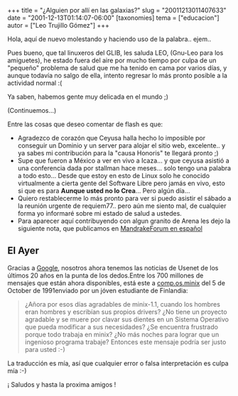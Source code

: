 +++
title = "¿Alguien por allí en las galaxias?"
slug = "20011213011407633"
date = "2001-12-13T01:14:07-06:00"
[taxonomies]
tema = ["educacion"]
autor = ["Leo Trujillo Gómez"]
+++

Hola, aquí de nuevo molestando y haciendo uso de la palabra.. ejem..

Pues bueno, que tal linuxeros del GLIB, les saluda LEO, (Gnu-Leo para
los amiguetes), he estado fuera del aire por mucho tiempo por culpa de
un "pequeño" problema de salud que me ha tenido en cama por varios días,
y aunque todavía no salgo de ella, intento regresar lo más pronto
posible a la actividad normal :(

Ya saben, habemos gente muy delicada en el mundo ;)

(Continuemos...)

<!-- more -->

Entre las cosas que deseo comentar de flash es que:

- Agradezco de corazón que Ceyusa halla hecho lo imposible por conseguir un
  Dominio y un server para alojar el sitio web, excelente.. y ya sabes mi
  contribución para la "causa Honoris" te llegará pronto ;)
- Supe que fueron a México a ver en vivo a Icaza... y que ceyusa asistió a una
  conferencia dada por stallman hace meses... solo tengo una palabra a todo
  esto... Desde que estoy en esto de Linux solo he conocido virtualmente a
  cierta gente del Software Libre pero jamás en vivo, esto si que es para
  **Aunque usted no lo Crea**... Pero algún día...
- Quiero restablecerme lo más pronto para ver si puedo asistir el sábado a la
  reunión urgente de requiem77.. pero aún me siento mal, de cualquier forma yo
  informaré sobre mi estado de salud a ustedes.
- Para aparecer aquí contribuyendo con algun granito de Arena les dejo la
  siguiente nota, que publicamos en [MandrakeForum en
  español](http://www.mandrakeforum.com/article.php?sid=1473&lang=es)

## El Ayer

Gracias a [Google](http://groups.google.com/), nosotros ahora tenemos las
noticias de Usenet de los últimos 20 años en la punta de los dedos.Entre los 700
millones de mensajes que están ahora disponibles, está este a
[comp.os.minix](http://groups.google.com/groups?hl=en&th=8ed1169d0b48c9b8&rnum=2)
del 5 de October de 1991enviado por un jóven estudiante de Finlandia:

> ¿Añora por esos días agradables de minix-1.1, cuando los hombres eran hombres
> y escribían sus propios drivers? ¿No tiene un proyecto agradable y se muere
> por clavar sus dientes en un Sistema Operativo que pueda modificar a sus
> necesidades? ¿Se encuentra frustrado porque todo trabaja en minix? ¿No más
> noches para lograr que un ingenioso programa trabaje? Entonces este mensaje
> podría ser justo para usted :-)

La traducción es mía, así que cualquier error o falsa interpretación es
culpa mía :-)

¡ Saludos y hasta la proxima amigos !
